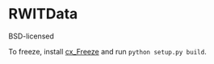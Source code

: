 # RWITData

BSD-licensed

To freeze, install [cx_Freeze](https://anthony-tuininga.github.io/cx_Freeze/) and run `python setup.py build`.